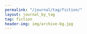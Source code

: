 ```yaml
---
permalink: "/journal/tag/fiction/"
layout: journal_by_tag
tag: fiction
header-img: img/archive-bg.jpg
---
```

